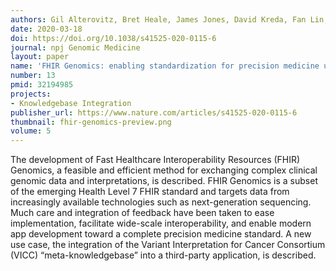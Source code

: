 ```yaml
---
authors: Gil Alterovitz, Bret Heale, James Jones, David Kreda, Fan Lin, Lei Liu, Xin Liu, Kenneth D. Mandl, David W. Poloway, Rachel Ramoni, Alex Wagner & Jeremy L. Warner
date: 2020-03-18
doi: https://doi.org/10.1038/s41525-020-0115-6
journal: npj Genomic Medicine
layout: paper
name: 'FHIR Genomics: enabling standardization for precision medicine use cases'
number: 13
pmid: 32194985
projects:
- Knowledgebase Integration
publisher_url: https://www.nature.com/articles/s41525-020-0115-6
thumbnail: fhir-genomics-preview.png
volume: 5
---
```

The development of Fast Healthcare Interoperability Resources (FHIR) Genomics, a feasible and efficient method for exchanging complex clinical genomic data and interpretations, is described. FHIR Genomics is a subset of the emerging Health Level 7 FHIR standard and targets data from increasingly available technologies such as next-generation sequencing. Much care and integration of feedback have been taken to ease implementation, facilitate wide-scale interoperability, and enable modern app development toward a complete precision medicine standard. A new use case, the integration of the Variant Interpretation for Cancer Consortium (VICC) “meta-knowledgebase” into a third-party application, is described.

